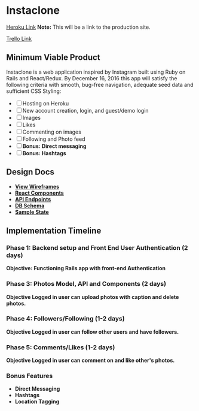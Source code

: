 <h1>Instaclone</h1>

<p><a href="https://www.heroku.com/">Heroku Link</a>
  <strong>Note:</strong>
  This will be a link to the production site.
</p>

<p><a href="https://trello.com/b/AbHg2kGO/instaclone">Trello Link</a></p>

<h2>Minimum Viable Product</h2>
<p>
  Instaclone is a web application inspired by Instagram built using Ruby on Rails
  and React/Redux. By December 16, 2016 this app will satisfy the following criteria
  with smooth, bug-free navigation, adequate seed data and sufficient CSS Styling:
</p>

<ul>
  <li><input type="checkbox">Hosting on Heroku</li>
  <li><input type="checkbox">New account creation, login, and guest/demo login</li>
  <li><input type="checkbox">Images</li>
  <li><input type="checkbox">Likes</li>
  <li><input type="checkbox">Commenting on images</li>
  <li><input type="checkbox">Following and Photo feed</li>
  <li><input type="checkbox"><strong>Bonus: </string>Direct messaging</li>
  <li><input type="checkbox"><strong>Bonus: </string>Hashtags</li>
</ul>

<h2>Design Docs</h2>

<ul>
  <li><a href="https://github.com/ptascio/Instaclone/tree/master/docs/wireframes">
    View Wireframes</a></li>
  <li>
    <a href="https://github.com/ptascio/Instaclone/blob/master/docs/component-hierarchy.md">
    React Components</a>
  </li>
  <li><a href="https://github.com/ptascio/Instaclone/blob/master/docs/APIEndpoints.md">API Endpoints</a></li>
  <li><a href="https://github.com/ptascio/Instaclone/blob/master/docs/schema.md">DB Schema</a></li>
  <li><a href="https://github.com/ptascio/Instaclone/blob/master/docs/sample_state.md">Sample State</a></li>
</ul>

<h2>Implementation Timeline</h2>

<h3>Phase 1: Backend setup and Front End User Authentication (2 days)</h3>
<p><strong>Objective:</strong> Functioning Rails app with front-end Authentication</p>

<h3>Phase 3: Photos Model, API and Components (2 days)</h3>
<p><strong>Objective</strong> Logged in user can upload photos with caption and delete photos.</p>

<h3>Phase 4: Followers/Following (1-2 days)</h3>
<p><strong>Objective</strong> Logged in user can follow other users and have followers.</p>

<h3>Phase 5: Comments/Likes (1-2 days)</h3>
<p><strong>Objective</strong> Logged in user can comment on and like other's photos.</p>

<h3>Bonus Features</h3>
  <ul>
    <li>Direct Messaging</li>
    <li>Hashtags</li>
    <li>Location Tagging</li>
  </ul>
